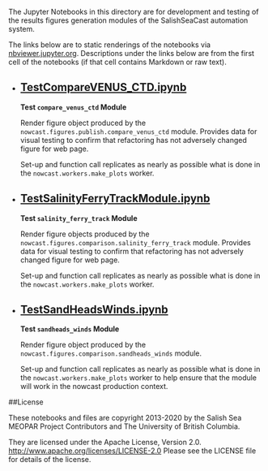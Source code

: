 The Jupyter Notebooks in this directory are for development and testing of
the results figures generation modules of the SalishSeaCast automation system.

The links below are to static renderings of the notebooks via
[nbviewer.jupyter.org](https://nbviewer.jupyter.org/).
Descriptions under the links below are from the first cell of the notebooks
(if that cell contains Markdown or raw text).

* ## [TestCompareVENUS_CTD.ipynb](https://nbviewer.jupyter.org/github/SalishSeaCast/SalishSeaNowcast/blob/master/comparison/TestCompareVENUS_CTD.ipynb)  
    
    **Test `compare_venus_ctd` Module**
    
    Render figure object produced by the `nowcast.figures.publish.compare_venus_ctd` module.
    Provides data for visual testing to confirm that refactoring has not adversely changed figure for web page.
    
    Set-up and function call replicates as nearly as possible what is done in the `nowcast.workers.make_plots` worker.

* ## [TestSalinityFerryTrackModule.ipynb](https://nbviewer.jupyter.org/github/SalishSeaCast/SalishSeaNowcast/blob/master/comparison/TestSalinityFerryTrackModule.ipynb)  
    
    **Test `salinity_ferry_track` Module**
    
    Render figure objects produced by the `nowcast.figures.comparison.salinity_ferry_track` module.
    Provides data for visual testing to confirm that refactoring has not adversely changed figure for web page.
    
    Set-up and function call replicates as nearly as possible what is done in the `nowcast.workers.make_plots` worker.

* ## [TestSandHeadsWinds.ipynb](https://nbviewer.jupyter.org/github/SalishSeaCast/SalishSeaNowcast/blob/master/comparison/TestSandHeadsWinds.ipynb)  
    
    **Test `sandheads_winds` Module**
    
    Render figure object produced by the `nowcast.figures.comparison.sandheads_winds` module.
    
    Set-up and function call replicates as nearly as possible what is done in the `nowcast.workers.make_plots` worker
    to help ensure that the module will work in the nowcast production context.


##License

These notebooks and files are copyright 2013-2020
by the Salish Sea MEOPAR Project Contributors
and The University of British Columbia.

They are licensed under the Apache License, Version 2.0.
http://www.apache.org/licenses/LICENSE-2.0
Please see the LICENSE file for details of the license.
